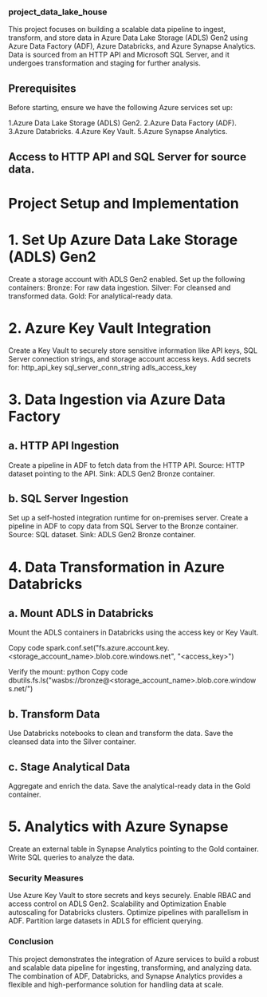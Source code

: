 ### project_data_lake_house

This project focuses on building a scalable data pipeline to ingest, transform, and store data in Azure Data Lake Storage (ADLS) Gen2 using Azure Data Factory (ADF), Azure Databricks, and Azure Synapse Analytics. Data is sourced from an HTTP API and Microsoft SQL Server, and it undergoes transformation and staging for further analysis.

## Prerequisites
Before starting, ensure we have the following Azure services set up:

1.Azure Data Lake Storage (ADLS) Gen2.
2.Azure Data Factory (ADF).
3.Azure Databricks.
4.Azure Key Vault.
5.Azure Synapse Analytics.


## Access to HTTP API and SQL Server for source data.

# Project Setup and Implementation
# 1. Set Up Azure Data Lake Storage (ADLS) Gen2
Create a storage account with ADLS Gen2 enabled.
Set up the following containers:
Bronze: For raw data ingestion.
Silver: For cleansed and transformed data.
Gold: For analytical-ready data.

# 2. Azure Key Vault Integration
Create a Key Vault to securely store sensitive information like API keys, SQL Server connection strings, and storage account access keys.
Add secrets for:
http_api_key
sql_server_conn_string
adls_access_key

# 3. Data Ingestion via Azure Data Factory
 ## a. HTTP API Ingestion
Create a pipeline in ADF to fetch data from the HTTP API.
Source: HTTP dataset pointing to the API.
Sink: ADLS Gen2 Bronze container.

 ## b. SQL Server Ingestion
Set up a self-hosted integration runtime for on-premises server.
Create a pipeline in ADF to copy data from SQL Server to the Bronze container.
Source: SQL dataset.
Sink: ADLS Gen2 Bronze container.

# 4. Data Transformation in Azure Databricks
  ## a. Mount ADLS in Databricks
Mount the ADLS containers in Databricks using the access key or Key Vault.

Copy code
spark.conf.set("fs.azure.account.key.<storage_account_name>.blob.core.windows.net", "<access_key>")

Verify the mount:
python
Copy code
dbutils.fs.ls("wasbs://bronze@<storage_account_name>.blob.core.windows.net/")

 ## b. Transform Data
Use Databricks notebooks to clean and transform the data.
Save the cleansed data into the Silver container.

 ## c. Stage Analytical Data
Aggregate and enrich the data.
Save the analytical-ready data in the Gold container.

# 5. Analytics with Azure Synapse
Create an external table in Synapse Analytics pointing to the Gold container.
Write SQL queries to analyze the data.


### Security Measures
Use Azure Key Vault to store secrets and keys securely.
Enable RBAC and access control on ADLS Gen2.
Scalability and Optimization
Enable autoscaling for Databricks clusters.
Optimize pipelines with parallelism in ADF.
Partition large datasets in ADLS for efficient querying.


### Conclusion
This project demonstrates the integration of Azure services to build a robust and scalable data pipeline for ingesting, transforming, and analyzing data. The combination of ADF, Databricks, and Synapse Analytics provides a flexible and high-performance solution for handling data at scale.

